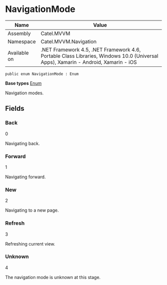 

# NavigationMode

Name|Value
---|---
Assembly|Catel.MVVM
Namespace|Catel.MVVM.Navigation
Available on|.NET Framework 4.5, .NET Framework 4.6, Portable Class Libraries, Windows 10.0 (Universal Apps), Xamarin - Android, Xamarin - iOS

```
public enum NavigationMode : Enum
```

**Base types**
[Enum]()


Navigation modes.



## Fields

### Back
0

Navigating back.



### Forward
1

Navigating forward.



### New
2

Navigating to a new page.



### Refresh
3

Refreshing current view.



### Unknown
4

The navigation mode is unknown at this stage.



